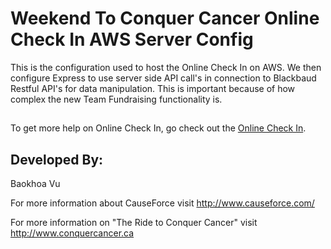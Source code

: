 # Weekend To Conquer Cancer Online Check In AWS Server Config

This is the configuration used to host the Online Check In on AWS. We then configure Express to use server side API call's in connection to Blackbaud Restful API's for data manipulation. This is important because of how complex the new Team Fundraising functionality is.


## 

To get more help on Online Check In, go check out the [Online Check In](https://github.com/baokhoavu/dev_oci).


## Developed By: 

Baokhoa Vu

For more information about CauseForce visit http://www.causeforce.com/

For more information on "The Ride to Conquer Cancer" visit http://www.conquercancer.ca

